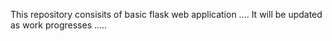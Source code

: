 This repository consisits of basic flask web application .... It will be updated as work progresses .....
